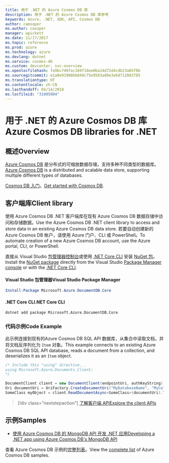 ```yaml
---
title: 用于 .NET 的 Azure Cosmos DB 库
description: 用于 .NET 的 Azure Cosmos DB 库参考
keywords: Azure, .NET, SDK, API, Cosmos DB
author: camsoper
ms.author: casoper
manager: wpickett
ms.date: 11/17/2017
ms.topic: reference
ms.prod: azure
ms.technology: azure
ms.devlang: dotnet
ms.service: cosmos-db
ms.custom: devcenter, svc-overview
ms.openlocfilehash: fa9bc7497ac189f18ee0ba14d72d4cdb23a05f0b
ms.sourcegitcommit: e1a0e91988bb849c75e9583a80e3e6d712083785
ms.translationtype: HT
ms.contentlocale: zh-CN
ms.lasthandoff: 04/14/2018
ms.locfileid: "31005804"
---
```

# <a name="azure-cosmos-db-libraries-for-net"></a><span data-ttu-id="450fb-104">用于 .NET 的 Azure Cosmos DB 库</span><span class="sxs-lookup"><span data-stu-id="450fb-104">Azure Cosmos DB libraries for .NET</span></span>

## <a name="overview"></a><span data-ttu-id="450fb-105">概述</span><span class="sxs-lookup"><span data-stu-id="450fb-105">Overview</span></span>

<span data-ttu-id="450fb-106">[Azure Cosmos DB](https://docs.microsoft.com/azure/cosmos-db/introduction) 是分布式的可缩放数据存储，支持多种不同类型的数据库。</span><span class="sxs-lookup"><span data-stu-id="450fb-106">[Azure Cosmos DB](https://docs.microsoft.com/azure/cosmos-db/introduction) is a distributed and scalable data store, supporting multiple different types of databases.</span></span>

<span data-ttu-id="450fb-107">[Cosmos DB 入门](https://docs.microsoft.com/azure/cosmos-db/create-sql-api-dotnet)。</span><span class="sxs-lookup"><span data-stu-id="450fb-107">[Get started with Cosmos DB](https://docs.microsoft.com/azure/cosmos-db/create-sql-api-dotnet).</span></span>

## <a name="client-library"></a><span data-ttu-id="450fb-108">客户端库</span><span class="sxs-lookup"><span data-stu-id="450fb-108">Client library</span></span>

<span data-ttu-id="450fb-109">使用 Azure Cosmos DB .NET 客户端库在现有 Azure Cosmos DB 数据存储中访问和存储数据。</span><span class="sxs-lookup"><span data-stu-id="450fb-109">Use the Azure Cosmos DB .NET client library to access and store data in an existing Azure Cosmos DB data store.</span></span>  <span data-ttu-id="450fb-110">若要自动创建新的 Azure Cosmos DB 帐户，请使用 Azure 门户、CLI 或 PowerShell。</span><span class="sxs-lookup"><span data-stu-id="450fb-110">To automate creation of a new Azure Cosmos DB account, use the Azure portal, CLI, or PowerShell.</span></span>

<span data-ttu-id="450fb-111">直接从 Visual Studio [包管理器控制台][PackageManager]或使用 [.NET Core CLI][DotNetCLI] 安装 [NuGet 包](https://www.nuget.org/packages/Microsoft.Azure.DocumentDB.Core)。</span><span class="sxs-lookup"><span data-stu-id="450fb-111">Install the [NuGet package](https://www.nuget.org/packages/Microsoft.Azure.DocumentDB.Core) directly from the Visual Studio [Package Manager console][PackageManager] or with the [.NET Core CLI][DotNetCLI].</span></span>

#### <a name="visual-studio-package-manager"></a><span data-ttu-id="450fb-112">Visual Studio 包管理器</span><span class="sxs-lookup"><span data-stu-id="450fb-112">Visual Studio Package Manager</span></span>

```powershell
Install-Package Microsoft.Azure.DocumentDB.Core
```

#### <a name="net-core-cli"></a><span data-ttu-id="450fb-113">.NET Core CLI</span><span class="sxs-lookup"><span data-stu-id="450fb-113">.NET Core CLI</span></span>

```bash
dotnet add package Microsoft.Azure.DocumentDB.Core
```

### <a name="code-example"></a><span data-ttu-id="450fb-114">代码示例</span><span class="sxs-lookup"><span data-stu-id="450fb-114">Code Example</span></span>

<span data-ttu-id="450fb-115">此示例连接到现有的Azure Cosmos DB SQL API 数据库，从集合中读取文档，并将文档反序列化为 `Item` 对象。</span><span class="sxs-lookup"><span data-stu-id="450fb-115">This example connects to an existing Azure Cosmos DB SQL API database, reads a document from a collection, and deserializes it as an `Item` object.</span></span>   

```csharp
/* Include this "using" directive...
using Microsoft.Azure.Documents.Client;
*/

DocumentClient client = new DocumentClient(endpointUri, authKeyString);
Uri documentUri = UriFactory.CreateDocumentUri("MyDatabaseName", "MyCollectionName", "DocumentId");
SomeClass myObject = client.ReadDocumentAsync<SomeClass>(documentUri).ToString()).Result;
```

> [!div class="nextstepaction"]
> [<span data-ttu-id="450fb-116">了解客户端 API</span><span class="sxs-lookup"><span data-stu-id="450fb-116">Explore the client APIs</span></span>](/dotnet/api/overview/azure/cosmosdb/client)

## <a name="samples"></a><span data-ttu-id="450fb-117">示例</span><span class="sxs-lookup"><span data-stu-id="450fb-117">Samples</span></span>

* [<span data-ttu-id="450fb-118">使用 Azure Cosmos DB 的 MongoDB API 开发 .NET 应用</span><span class="sxs-lookup"><span data-stu-id="450fb-118">Developing a .NET app using Azure Cosmos DB's MongoDB API</span></span>](https://azure.microsoft.com/resources/samples/azure-cosmos-db-mongodb-dotnet-getting-started/)

<span data-ttu-id="450fb-119">查看 Azure Cosmos DB 示例的[完整列表](https://azure.microsoft.com/resources/samples/?platform=dotnet&term=cosmosdb)。</span><span class="sxs-lookup"><span data-stu-id="450fb-119">View the [complete list](https://azure.microsoft.com/resources/samples/?platform=dotnet&term=cosmosdb) of Azure Cosmos DB samples.</span></span>

[PackageManager]: https://docs.microsoft.com/nuget/tools/package-manager-console
[DotNetCLI]: https://docs.microsoft.com/dotnet/core/tools/dotnet-add-package
